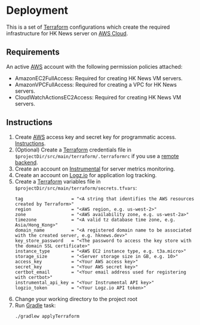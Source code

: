# Deployment

This is a set of [Terraform](https://www.terraform.io) configurations which create the required infrastructure for HK News server on [AWS Cloud](https://aws.amazon.com).

## Requirements

An active [AWS](https://aws.amazon.com) account with the following permission policies attached:
* AmazonEC2FullAccess: Required for creating HK News VM servers.
* AmazonVPCFullAccess: Required for creating a VPC for HK News servers.
* CloudWatchActionsEC2Access: Required for creating HK News VM servers.

## Instructions

1. Create [AWS](https://aws.amazon.com) access key and secret key for programmatic access. [Instructions](https://docs.aws.amazon.com/general/latest/gr/aws-sec-cred-types.html#access-keys-and-secret-access-keys).
2. (Optional) Create a [Terraform](https://www.terraform.io) credentials file in `$projectDir/src/main/terraform/.terraformrc` if you use a [remote backend](https://www.terraform.io/docs/backends/index.html).
3. Create an account on [Instrumental](https://instrumentalapp.com) for server metrics monitoring.
4. Create an account on [Logz.io](https://logz.io/) for application log tracking.
3. Create a [Terraform](https://www.terraform.io) variables file in `$projectDir/src/main/terraform/secrets.tfvars`:
   ```hcl-terraform
   tag                  = "<A string that identifies the AWS resources created by Terraform>"
   region               = "<AWS region, e.g. us-west-2>"
   zone                 = "<AWS availability zone, e.g. us-west-2a>"
   timezone             = "<A valid tz database time zone, e.g. Asia/Hong_Kong>"
   domain_name          = "<A registered domain name to be associated with the created server, e.g. hknews.dev>"
   key_store_password   = "<The password to access the key store with the domain SSL certificate>"
   instance_type        = "<AWS EC2 instance type, e.g. t3a.micro>"
   storage_size         = "<Server storage size in GB, e.g. 10>"
   access_key           = "<Your AWS access key>"
   secret_key           = "<Your AWS secret key>"
   certbot_email        = "<Your email address used for registering with certbot>"
   instrumental_api_key = "<Your Instrumental API key>"
   logzio_token         = "<Your Logz.io API token>"
   ```
6. Change your working directory to the project root
7. Run [Gradle](https://gradle.org) task:
   ```shell script
   ./gradlew applyTerraform
   ```
